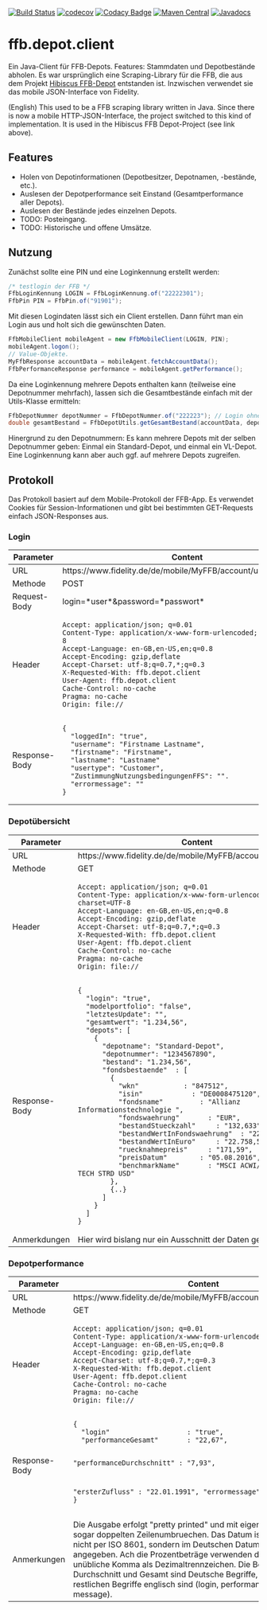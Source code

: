 [![Build Status](https://travis-ci.org/bmhm/ffb.depot.client.svg?branch=master)](https://travis-ci.org/bmhm/ffb.depot.client) [![codecov](https://codecov.io/gh/bmhm/ffb.depot.client/branch/master/graph/badge.svg)](https://codecov.io/gh/bmhm/ffb.depot.client) [![Codacy Badge](https://api.codacy.com/project/badge/Grade/4f0a36fd479b44a590f0a8bc9e796c68)](https://www.codacy.com/app/bmarwell/ffb-depot-client?utm_source=github.com&amp;utm_medium=referral&amp;utm_content=bmhm/ffb.depot.client&amp;utm_campaign=Badge_Grade) [![Maven Central](https://maven-badges.herokuapp.com/maven-central/de.bmarwell/ffb.depot.client/badge.svg)](https://maven-badges.herokuapp.com/maven-central/cz.jirutka.rsql/rsql-parser) [![Javadocs](http://javadoc.io/badge/de.bmarwell/ffb.depot.client.svg)](http://javadoc.io/doc/de.bmarwell/ffb.depot.client)


# ffb.depot.client
Ein Java-Client für FFB-Depots. Features: Stammdaten und Depotbestände abholen. Es war ursprünglich eine Scraping-Library für die FFB, die aus dem Projekt [Hibiscus FFB-Depot](https://github.com/bmhm/hibiscus.ffb.depot) entstanden ist. Inzwischen verwendet sie das mobile JSON-Interface von Fidelity.

(English) This used to be a FFB scraping library written in Java. Since there is now a mobile HTTP-JSON-Interface, the project switched to this kind of implementation. It is used in the Hibiscus FFB Depot-Project (see link above).

## Features

* Holen von Depotinformationen (Depotbesitzer, Depotnamen, -bestände, etc.).
* Auslesen der Depotperformance seit Einstand (Gesamtperformance aller Depots).
* Auslesen der Bestände jedes einzelnen Depots.
* TODO: Posteingang.
* TODO: Historische und offene Umsätze.

## Nutzung
Zunächst sollte eine PIN und eine Loginkennung erstellt werden:
```java
/* testlogin der FFB */
FfbLoginKennung LOGIN = FfbLoginKennung.of("22222301");
FfbPin PIN = FfbPin.of("91901");
```
Mit diesen Logindaten lässt sich ein Client erstellen. Dann führt man ein Login aus und holt sich die gewünschten Daten.
```java
FfbMobileClient mobileAgent = new FfbMobileClient(LOGIN, PIN);
mobileAgent.logon();
// Value-Objekte.
MyFfbResponse accountData = mobileAgent.fetchAccountData();
FfbPerformanceResponse performance = mobileAgent.getPerformance();
```
Da eine Loginkennung mehrere Depots enthalten kann (teilweise eine Depotnummer mehrfach), lassen sich die Gesamtbestände einfach mit der Utils-Klasse ermitteln:
```java
FfbDepotNummer depotNummer = FfbDepotNummer.of("222223"); // Login ohne -01.
double gesamtBestand = FfbDepotUtils.getGesamtBestand(accountData, depotNummer);
```
Hinergrund zu den Depotnummern: Es kann mehrere Depots mit der selben Depotnummer geben: Einmal ein Standard-Depot, und einmal ein VL-Depot. Eine Loginkennung kann aber auch ggf. auf mehrere Depots zugreifen.


## Protokoll
Das Protokoll basiert auf dem Mobile-Protokoll der FFB-App. Es verwendet Cookies für Session-Informationen und gibt bei bestimmten GET-Requests einfach JSON-Responses aus.


### Login
<table>
<thead><th>Parameter</th><th>Content</th></thead>
<tbody>
  <tr>
    <td>URL</td>
    <td>https://www.fidelity.de/de/mobile/MyFFB/account/userLogin.page</td>
  </tr>
    <tr>
    <td>Methode</td>
    <td>POST</td>
  </tr>
  <tr>
    <td>Request-Body</td>
    <td>login=*user*&password=*passwort*</td>
  </tr>
  <tr>
    <td>Header</td>
    <td><pre><code>Accept: application/json; q=0.01
Content-Type: application/x-www-form-urlencoded; charset=UTF-8
Accept-Language: en-GB,en-US,en;q=0.8
Accept-Encoding: gzip,deflate
Accept-Charset: utf-8;q=0.7,*;q=0.3
X-Requested-With: ffb.depot.client
User-Agent: ffb.depot.client
Cache-Control: no-cache
Pragma: no-cache
Origin: file://</code></pre></td>
  </tr>
  <tr>
    <td>Response-Body</td>
    <td><pre><code>{
  "loggedIn": "true",
  "username": "Firstname Lastname",
  "firstname": "Firstname",
  "lastname": "Lastname"
  "usertype": "Customer",
  "ZustimmungNutzungsbedingungenFFS": "".
  "errormessage": ""
}</code></pre></td>
  </tr>
</tbody>
</table>

### Depotübersicht
<table>
<thead><th>Parameter</th><th>Content</th></thead>
<tbody>
  <tr>
    <td>URL</td>
    <td>https://www.fidelity.de/de/mobile/MyFFB/account/MyFFB.page</td>
  </tr>
  <tr>
    <td>Methode</td>
    <td>GET</td>
  </tr>
  <tr>
    <td>Header</td>
    <td><pre><code>Accept: application/json; q=0.01
Content-Type: application/x-www-form-urlencoded; charset=UTF-8
Accept-Language: en-GB,en-US,en;q=0.8
Accept-Encoding: gzip,deflate
Accept-Charset: utf-8;q=0.7,*;q=0.3
X-Requested-With: ffb.depot.client
User-Agent: ffb.depot.client
Cache-Control: no-cache
Pragma: no-cache
Origin: file://</code></pre></td>
  </tr>
  <tr>
    <td>Response-Body</td>
    <td><pre><code>{
  "login": "true",
  "modelportfolio": "false",
  "letztesUpdate": "",
  "gesamtwert": "1.234,56",
  "depots": [
    {
      "depotname": "Standard-Depot",
      "depotnummer": "1234567890",
      "bestand": "1.234,56",
      "fondsbestaende"  : [
        {
          "wkn"           : "847512",
          "isin"            : "DE0008475120",
          "fondsname"         : "Allianz Informationstechnologie ",
          "fondswaehrung"       : "EUR",
          "bestandStueckzahl"     : "132,633",
          "bestandWertInFondswaehrung"  : "22.758,50",
          "bestandWertInEuro"     : "22.758,50",
          "ruecknahmepreis"     : "171,59",
          "preisDatum"        : "05.08.2016",
          "benchmarkName"       : "MSCI ACWI/INFORMATION TECH STRD USD"
        },
        {..}
      ]
    }
  ]
}</code></pre></td>
  </tr>
  <tr>
    <td>Anmerkdungen</td>
    <td>Hier wird bislang nur ein Ausschnitt der Daten gezeigt.</td>
</tbody>
</table>


### Depotperformance
<table>
<thead><th>Parameter</th><th>Content</th></thead>
<tbody>
  <tr>
    <td>URL</td>
    <td>https://www.fidelity.de/de/mobile/MyFFB/account/performance.page</td>
  </tr>
  <tr>
    <td>Methode</td>
    <td>GET</td>
  </tr>
  <tr>
    <td>Header</td>
    <td><pre><code>Accept: application/json; q=0.01
Content-Type: application/x-www-form-urlencoded; charset=UTF-8
Accept-Language: en-GB,en-US,en;q=0.8
Accept-Encoding: gzip,deflate
Accept-Charset: utf-8;q=0.7,*;q=0.3
X-Requested-With: ffb.depot.client
User-Agent: ffb.depot.client
Cache-Control: no-cache
Pragma: no-cache
Origin: file://</code></pre></td>
  </tr>
  <tr>
    <td>Response-Body</td>
    <td><pre><code>{
  "login"                   : "true",
  "performanceGesamt"       : "22,67",

  "performanceDurchschnitt" : "7,93",

  "ersterZufluss"           : "22.01.1991",
  "errormessage"            : ""
}</code></pre></td>
  </tr>
<tr>
  <td>Anmerkungen</td>
  <td>Die Ausgabe erfolgt "pretty printed" und mit eigentlich unnötigen, sogar doppelten Zeilenumbruechen. Das Datum ist irrsinnigerweise nicht per ISO 8601, sondern im Deutschen Datumsformat angegeben. Ach die Prozentbeträge verwenden das international unübliche Komma als Dezimaltrennzeichen. Die Begriffe Zufluss, Durchschnitt und Gesamt sind Deutsche Begriffe, während die restlichen Begriffe englisch sind (login, performance, error, message).</td>
</tbody>
</table>
